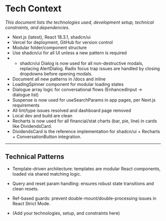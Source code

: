 # Tech Context

_This document lists the technologies used, development setup, technical constraints, and dependencies._

- Next.js (latest), React 18.3.1, shadcn/ui
- Vercel for deployment, GitHub for version control
- Modular folder/component structure
- Use shadcn/ui for all UI unless a new pattern is required
- - shadcn/ui Dialog is now used for all non-destructive modals, replacing AlertDialog. Radix focus trap issues are handled by closing dropdowns before opening modals.
- Document all new patterns in /docs and inline
- LoadingSpinner component for modular loading states
- Dialogue array logic for conversational flows (EnhancedInput → dialogue list)
- Suspense is now used for useSearchParams in app pages, per Next.js requirements
- All lint/type issues resolved and dashboard page removed
- Local dev and build are clean
- Recharts is now used for all financial/stat charts (bar, pie, line) in cards like DividendsCard.
- DividendsCard is the reference implementation for shadcn/ui + Recharts + ConversationButton integration.

---

## Technical Patterns
- Template-driven architecture: templates are modular React components, loaded via shared matching logic.
- Query and reset param handling: ensures robust state transitions and clean resets.
- Ref-based guards: prevent double-mount/double-processing issues in React Strict Mode.

- (Add your technologies, setup, and constraints here) 